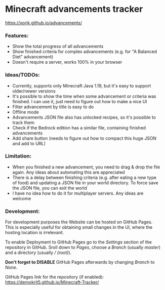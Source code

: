 # Minecraft advancements tracker

https://xorik.github.io/advancements/

### Features:
- Show the total progress of all advancements
- Show finished criteria for complex advancements (e.g. for "A Balanced Diet" advancement)
- Doesn't require a server, works 100% in your browser

### Ideas/TODOs:
- Currently, supports only Minecraft Java 1.19, but it's easy to support older/newer versions
- It's possible to show the time when some advancement or criteria was finished. I can use it, just need to figure out how to make a nice UI
- Filter advancement by title is easy to do
- Offline mode
- Advancements JSON file also has unlocked recipes, so it's possible to track them
- Check if the Bedrock edition has a similar file, containing finished advancements
- Add share button (needs to figure out how to compact this huge JSON and add to URL)

### Limitation:
- When you finished a new advancement, you need to drag & drop the file again. Any ideas about automating this are appreciated
- There is a delay between finishing criteria (e.g. after eating a new type of food) and updating a JSON file in your world directory. To force save the JSON file, you can exit the world
- I have no idea how to do it for multiplayer servers. Any ideas are welcome

### Development:
For development purposes the Website can be hosted on GitHub Pages. This is especially useful for obtaining small changes in the UI, where the hosting location is irrelevant.

To enable Deployment to GitHub Pages go to the *Settings* section of the repository in GitHub. Sroll down to *Pages*, choose a *Branch* (usually *master*) and a directory (usually */ (root)*).

**Don't forget to DISABLE**  GitHub Pages afterwards by changing *Branch* to *None*.

GitHub Pages link for the repository (if enabled):
https://demokrit5.github.io/Minecraft-Tracker/
